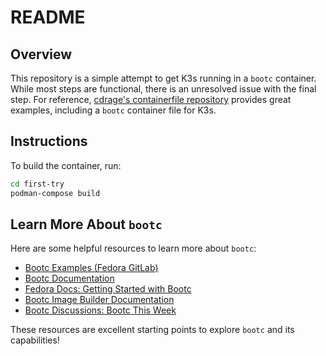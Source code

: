 # README

## Overview

This repository is a simple attempt to get K3s running in a `bootc` container. While most steps are functional, there is an unresolved issue with the final step. For reference, [cdrage's containerfile repository](https://github.com/cdrage/containerfiles) provides great examples, including a `bootc` container file for K3s.

## Instructions

To build the container, run:

```bash
cd first-try
podman-compose build
```

## Learn More About `bootc`

Here are some helpful resources to learn more about `bootc`:

- [Bootc Examples (Fedora GitLab)](https://gitlab.com/fedora/bootc/examples)  
- [Bootc Documentation](https://containers.github.io/bootc/)  
- [Fedora Docs: Getting Started with Bootc](https://docs.fedoraproject.org/en-US/bootc/getting-started/)  
- [Bootc Image Builder Documentation](https://github.com/osbuild/bootc-image-builder)  
- [Bootc Discussions: Bootc This Week](https://discussion.fedoraproject.org/tag/bootc-initiative)  

These resources are excellent starting points to explore `bootc` and its capabilities!
